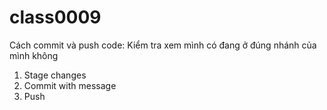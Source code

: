 # class0009
Cách commit và push code:
Kiểm tra xem mình có đang ở đúng nhánh của mình không
1. Stage changes
2. Commit with message
3. Push